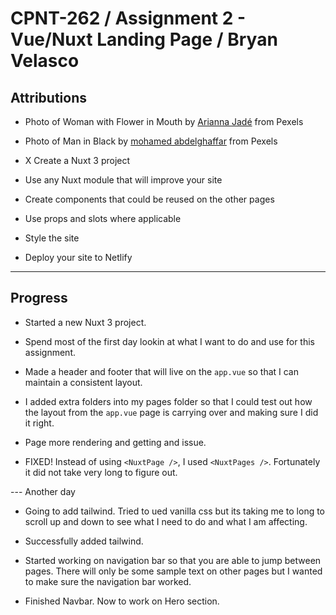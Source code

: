 # CPNT-262 / Assignment 2 - Vue/Nuxt Landing Page / Bryan Velasco

## Attributions

- Photo of Woman with Flower in Mouth by [Arianna Jadé](https://www.pexels.com/photo/woman-in-brown-and-black-leopard-coat-4754648/) from Pexels
- Photo of Man in Black by [mohamed abdelghaffar](https://www.pexels.com/photo/man-in-black-jacket-771742/) from Pexels

- X Create a Nuxt 3 project
- Use any Nuxt module that will improve your site
- Create components that could be reused on the other pages
- Use props and slots where applicable
- Style the site
- Deploy your site to Netlify

---

## Progress

- Started a new Nuxt 3 project.

- Spend most of the first day lookin at what I want to do and use for this assignment.

- Made a header and footer that will live on the `app.vue` so that I can maintain a consistent layout.

- I added extra folders into my pages folder so that I could test out how the layout from the `app.vue` page is carrying over and making sure I did it right.

- Page more rendering and getting and issue.

- FIXED! Instead of using `<NuxtPage />`, I used `<NuxtPages />`. Fortunately it did not take very long to figure out.

--- Another day

- Going to add tailwind. Tried to ued vanilla css but its taking me to long to scroll up and down to see what I need to do and what I am affecting.

- Successfully added tailwind.

- Started working on navigation bar so that you are able to jump between pages. There will only be some sample text on other pages but I wanted to make sure the navigation bar worked.

- Finished Navbar. Now to work on Hero section.

